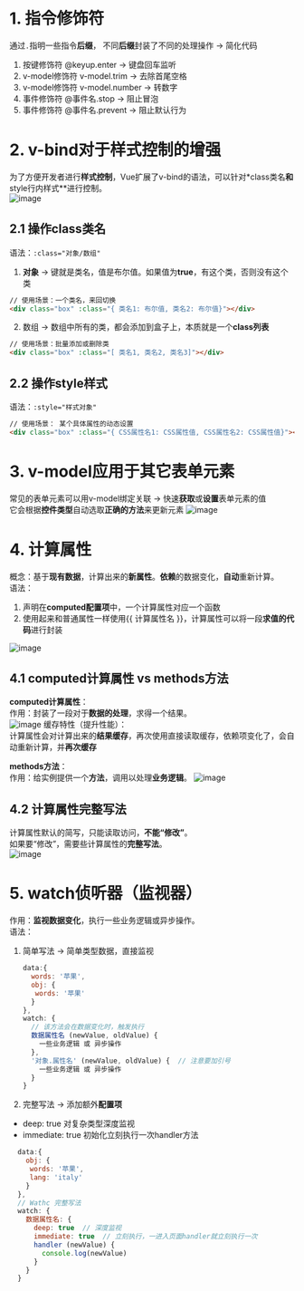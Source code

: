  # 1. 指令修饰符 
通过`.`指明一些指令**后缀**， 不同**后缀**封装了不同的处理操作 -> 简化代码  
1. 按键修饰符 @keyup.enter -> 键盘回车监听
2. v-model修饰符 v-model.trim -> 去除首尾空格
3. v-model修饰符 v-model.number -> 转数字
4. 事件修饰符 @事件名.stop -> 阻止冒泡
5. 事件修饰符 @事件名.prevent -> 阻止默认行为

# 2. v-bind对于样式控制的增强
为了方便开发者进行**样式控制**，Vue扩展了v-bind的语法，可以针对*class类名**和**style行内样式**进行控制。  
![image](https://github.com/Happy-jianghui/Frontend-Learning/assets/98568967/2a601ff0-2eca-477a-b1cc-40924ae7ecd9)  

## 2.1 操作class类名
语法：`:class="对象/数组"`
 1. **对象** -> 键就是类名，值是布尔值。如果值为**true**，有这个类，否则没有这个类
```HTML
// 使用场景：一个类名，来回切换  
<div class="box" :class="{ 类名1: 布尔值, 类名2: 布尔值}"></div>
```

 2. 数组 -> 数组中所有的类，都会添加到盒子上，本质就是一个**class列表**
```HTML
// 使用场景：批量添加或删除类
<div class="box" :class="[ 类名1, 类名2, 类名3]"></div>
```

## 2.2 操作style样式
语法：`:style="样式对象"`  
```HTML
// 使用场景： 某个具体属性的动态设置  
<div class="box" :class="{ CSS属性名1: CSS属性值, CSS属性名2: CSS属性值}"></div>
```

# 3. v-model应用于其它表单元素 
常见的表单元素可以用v-model绑定关联 -> 快速**获取**或**设置**表单元素的值  
它会根据**控件类型**自动选取**正确的方法**来更新元素
![image](https://github.com/Happy-jianghui/Frontend-Learning/assets/98568967/2e529209-22ce-4c54-a5f6-c38202a7b184)


# 4. 计算属性
概念：基于**现有数据**，计算出来的**新属性**。**依赖**的数据变化，**自动**重新计算。  
语法：  
 1. 声明在**computed配置项**中，一个计算属性对应一个函数
 2. 使用起来和普通属性一样使用{{ 计算属性名 }}，计算属性可以将一段**求值的代码**进行封装

![image](https://github.com/Happy-jianghui/Frontend-Learning/assets/98568967/4f1cb8dc-1e53-42d4-9137-f9b5ba0060e0)

## 4.1 computed计算属性 vs methods方法
**computed计算属性**：  
作用：封装了一段对于**数据的处理**，求得一个结果。  
![image](https://github.com/Happy-jianghui/Frontend-Learning/assets/98568967/06f2924a-441e-4195-920a-e75e8db06a47)
缓存特性（提升性能）：  
计算属性会对计算出来的**结果缓存**，再次使用直接读取缓存，依赖项变化了，会自动重新计算，并**再次缓存**  

  
**methods方法**：  
作用：给实例提供一个**方法**，调用以处理**业务逻辑**。
![image](https://github.com/Happy-jianghui/Frontend-Learning/assets/98568967/6462cddb-91bf-4280-8126-da11bbdc118f)


## 4.2 计算属性完整写法
计算属性默认的简写，只能读取访问，**不能“修改”**。  
如果要“修改”，需要些计算属性的**完整写法**。  
![image](https://github.com/Happy-jianghui/Frontend-Learning/assets/98568967/48743d8d-1542-4701-962e-5c981be49d38)



# 5. watch侦听器（监视器）
作用：**监视数据变化**，执行一些业务逻辑或异步操作。  
语法：  
 1. 简单写法 -> 简单类型数据，直接监视
    ```JavaScript
    data:{
      words: '苹果',
      obj: {
       words: '苹果'
      }
    },
    watch: {
      // 该方法会在数据变化时，触发执行
      数据属性名 (newValue, oldValue) {
        一些业务逻辑 或 异步操作
      },
      '对象.属性名' (newValue, oldValue) {  // 注意要加引号
        一些业务逻辑 或 异步操作
      }
    }
    ```

 2. 完整写法 -> 添加额外**配置项**
   - deep: true 对复杂类型深度监视
   - immediate: true 初始化立刻执行一次handler方法
   ```JavaScript
     data:{
       obj: {
        words: '苹果',
        lang: 'italy'
       }
     },
     // Wathc 完整写法
     watch: {
       数据属性名: {
         deep: true  // 深度监视
         immediate: true  // 立刻执行，一进入页面handler就立刻执行一次
         handler (newValue) {
           console.log(newValue)
         }
       }
     }
   ```













